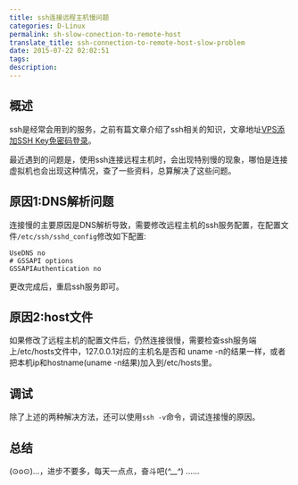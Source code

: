 ```yaml
---
title: ssh连接远程主机慢问题
categories: D-Linux
permalink: sh-slow-conection-to-remote-host
translate_title: ssh-connection-to-remote-host-slow-problem
date: 2015-07-22 02:02:51
tags:
description:
---
```

## 概述
ssh是经常会用到的服务，之前有篇文章介绍了ssh相关的知识，文章地址[VPS添加SSH Key免密码登录](http://www.php101.cn/2014/10/12/VPS%E6%B7%BB%E5%8A%A0SSH-Key%E5%85%8D%E5%AF%86%E7%A0%81%E7%99%BB%E5%BD%95/)。  

最近遇到的问题是，使用ssh连接远程主机时，会出现特别慢的现象，哪怕是连接虚拟机也会出现这种情况，查了一些资料，总算解决了这些问题。


## 原因1:DNS解析问题
连接慢的主要原因是DNS解析导致，需要修改远程主机的ssh服务配置，在配置文件`/etc/ssh/sshd_config`修改如下配置:
```
UseDNS no
# GSSAPI options
GSSAPIAuthentication no
```
更改完成后，重启ssh服务即可。

## 原因2:host文件
如果修改了远程主机的配置文件后，仍然连接很慢，需要检查ssh服务端上/etc/hosts文件中，127.0.0.1对应的主机名是否和 uname -n的结果一样，或者把本机ip和hostname(uname -n结果)加入到/etc/hosts里。

## 调试
除了上述的两种解决方法，还可以使用`ssh -v`命令，调试连接慢的原因。


## 总结
(⊙o⊙)…，进步不要多，每天一点点，奋斗吧(*^__^*) ……
<br />